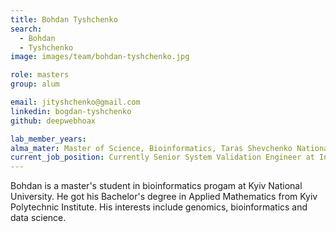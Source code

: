 ```yaml
---
title: Bohdan Tyshchenko
search:
  - Bohdan
  - Tyshchenko
image: images/team/bohdan-tyshchenko.jpg

role: masters
group: alum

email: jityshchenko@gmail.com
linkedin: bogdan-tyshchenko
github: deepwebhoax

lab_member_years:
alma_mater: Master of Science, Bioinformatics, Taras Shevchenko National University of Kyiv
current_job_position: Currently Senior System Validation Engineer at Infineon Technologies; Research Intern, Mangul Lab at University of Southern California
---
```


Bohdan is a master's student in bioinformatics progam at Kyiv National University. He got his Bachelor's degree in Applied Mathematics from Kyiv Polytechnic Institute. His interests include genomics, bioinformatics and data science.

